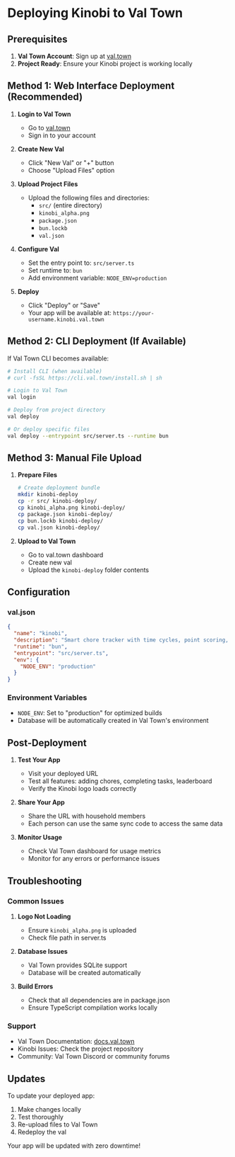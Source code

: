 # Deploying Kinobi to Val Town

## Prerequisites

1. **Val Town Account**: Sign up at [val.town](https://val.town)
2. **Project Ready**: Ensure your Kinobi project is working locally

## Method 1: Web Interface Deployment (Recommended)

1. **Login to Val Town**
   - Go to [val.town](https://val.town)
   - Sign in to your account

2. **Create New Val**
   - Click "New Val" or "+" button
   - Choose "Upload Files" option

3. **Upload Project Files**
   - Upload the following files and directories:
     - `src/` (entire directory)
     - `kinobi_alpha.png`
     - `package.json`
     - `bun.lockb`
     - `val.json`

4. **Configure Val**
   - Set the entry point to: `src/server.ts`
   - Set runtime to: `bun`
   - Add environment variable: `NODE_ENV=production`

5. **Deploy**
   - Click "Deploy" or "Save"
   - Your app will be available at: `https://your-username.kinobi.val.town`

## Method 2: CLI Deployment (If Available)

If Val Town CLI becomes available:

```bash
# Install CLI (when available)
# curl -fsSL https://cli.val.town/install.sh | sh

# Login to Val Town
val login

# Deploy from project directory
val deploy

# Or deploy specific files
val deploy --entrypoint src/server.ts --runtime bun
```

## Method 3: Manual File Upload

1. **Prepare Files**
   ```bash
   # Create deployment bundle
   mkdir kinobi-deploy
   cp -r src/ kinobi-deploy/
   cp kinobi_alpha.png kinobi-deploy/
   cp package.json kinobi-deploy/
   cp bun.lockb kinobi-deploy/
   cp val.json kinobi-deploy/
   ```

2. **Upload to Val Town**
   - Go to val.town dashboard
   - Create new val
   - Upload the `kinobi-deploy` folder contents

## Configuration

### val.json
```json
{
  "name": "kinobi",
  "description": "Smart chore tracker with time cycles, point scoring, and leaderboards",
  "runtime": "bun",
  "entrypoint": "src/server.ts",
  "env": {
    "NODE_ENV": "production"
  }
}
```

### Environment Variables
- `NODE_ENV`: Set to "production" for optimized builds
- Database will be automatically created in Val Town's environment

## Post-Deployment

1. **Test Your App**
   - Visit your deployed URL
   - Test all features: adding chores, completing tasks, leaderboard
   - Verify the Kinobi logo loads correctly

2. **Share Your App**
   - Share the URL with household members
   - Each person can use the same sync code to access the same data

3. **Monitor Usage**
   - Check Val Town dashboard for usage metrics
   - Monitor for any errors or performance issues

## Troubleshooting

### Common Issues

1. **Logo Not Loading**
   - Ensure `kinobi_alpha.png` is uploaded
   - Check file path in server.ts

2. **Database Issues**
   - Val Town provides SQLite support
   - Database will be created automatically

3. **Build Errors**
   - Check that all dependencies are in package.json
   - Ensure TypeScript compilation works locally

### Support

- Val Town Documentation: [docs.val.town](https://docs.val.town)
- Kinobi Issues: Check the project repository
- Community: Val Town Discord or community forums

## Updates

To update your deployed app:

1. Make changes locally
2. Test thoroughly
3. Re-upload files to Val Town
4. Redeploy the val

Your app will be updated with zero downtime! 